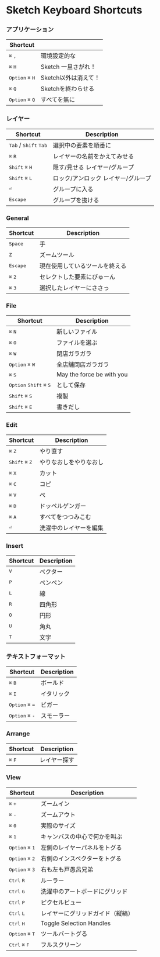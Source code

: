 # Sketch Keyboard Shortcuts

### アプリケーション

| Shortcut |  |
| -------- | ----------- |
| <kbd>⌘</kbd> <kbd>,</kbd> | 環境設定的な |
| <kbd>⌘</kbd> <kbd>H</kbd> | Sketch 一旦さがれ！ |
| <kbd>Option</kbd> <kbd>⌘</kbd> <kbd>H</kbd> | Sketch以外は消えて！ |
| <kbd>⌘</kbd> <kbd>Q</kbd> | Sketchを終わらせる |
| <kbd>Option</kbd> <kbd>⌘</kbd> <kbd>Q</kbd> | すべてを無に |

### レイヤー

| Shortcut | Description |
| -------- | ----------- |
| <kbd>Tab</kbd> / <kbd>Shift</kbd> <kbd>Tab</kbd> | 選択中の要素を順番に |
| <kbd>⌘</kbd> <kbd>R</kbd> | レイヤーの名前をかえてみせる |
| <kbd>Shift</kbd> <kbd>⌘</kbd> <kbd>H</kbd> | 隠す/見せる レイヤー/グループ |
| <kbd>Shift</kbd> <kbd>⌘</kbd> <kbd>L</kbd> | ロック/アンロック レイヤー/グループ |
| <kbd>⏎</kbd> | グループに入る |
| <kbd>Escape</kbd> | グループを抜ける |


### General

| Shortcut | Description |
| -------- | ----------- |
| <kbd>Space</kbd> | 手 |
| <kbd>Z</kbd> | ズームツール |
| <kbd>Escape</kbd> | 現在使用しているツールを終える |
| <kbd>⌘</kbd> <kbd>2</kbd> | セレクトした要素にびゅーん |
| <kbd>⌘</kbd> <kbd>3</kbd> | 選択したレイヤーにささっ |



### File

| Shortcut | Description |
| -------- | ----------- |
| <kbd>⌘</kbd> <kbd>N</kbd> | 新しいファイル |
| <kbd>⌘</kbd> <kbd>O</kbd> | ファイルを選ぶ |
| <kbd>⌘</kbd> <kbd>W</kbd> | 閉店ガラガラ |
| <kbd>Option</kbd> <kbd>⌘</kbd> <kbd>W</kbd> | 全店舗閉店ガラガラ |
| <kbd>⌘</kbd> <kbd>S</kbd> | May the force be with you |
| <kbd>Option</kbd> <kbd>Shift</kbd> <kbd>⌘</kbd> <kbd>S</kbd> | として保存 |
| <kbd>Shift</kbd> <kbd>⌘</kbd> <kbd>S</kbd> | 複製 |
| <kbd>Shift</kbd> <kbd>⌘</kbd> <kbd>E</kbd> | 書きだし |

### Edit

| Shortcut | Description |
| -------- | ----------- |
| <kbd>⌘</kbd> <kbd>Z</kbd> | やり直す |
| <kbd>Shift</kbd> <kbd>⌘</kbd> <kbd>Z</kbd> | やりなおしをやりなおし |
| <kbd>⌘</kbd> <kbd>X</kbd> | カット |
| <kbd>⌘</kbd> <kbd>C</kbd> | コピ |
| <kbd>⌘</kbd> <kbd>V</kbd> | ぺ |
| <kbd>⌘</kbd> <kbd>D</kbd> | ドッペルゲンガー |
| <kbd>⌘</kbd> <kbd>A</kbd> | すべてをつつみこむ |
| <kbd>⏎</kbd> | 洗濯中のレイヤーを編集 |

### Insert

| Shortcut | Description |
| -------- | ----------- |
| <kbd>V</kbd> | ベクター|
| <kbd>P</kbd> | ペンペン |
| <kbd>L</kbd> | 線 |
| <kbd>R</kbd> | 四角形 |
| <kbd>O</kbd> | 円形 |
| <kbd>U</kbd> | 角丸 |
| <kbd>T</kbd> | 文字 |

### テキストフォーマット

| Shortcut | Description |
| -------- | ----------- |
| <kbd>⌘</kbd> <kbd>B</kbd> | ボールド |
| <kbd>⌘</kbd> <kbd>I</kbd> | イタリック |
| <kbd>Option</kbd> <kbd>⌘</kbd> <kbd>=</kbd> | ビガー |
| <kbd>Option</kbd> <kbd>⌘</kbd> <kbd>-</kbd> | スモーラー |

### Arrange

| Shortcut | Description |
| -------- | ----------- |
| <kbd>⌘</kbd> <kbd>F</kbd> | レイヤー探す |

### View

| Shortcut | Description |
| -------- | ----------- |
| <kbd>⌘</kbd> <kbd>+</kbd> | ズームイン |
| <kbd>⌘</kbd> <kbd>-</kbd> | ズームアウト |
| <kbd>⌘</kbd> <kbd>0</kbd> | 実際のサイズ |
| <kbd>⌘</kbd> <kbd>1</kbd> | キャンバスの中心で何かを叫ぶ |
| <kbd>Option</kbd> <kbd>⌘</kbd> <kbd>1</kbd> | 左側のレイヤーパネルをトグる |
| <kbd>Option</kbd> <kbd>⌘</kbd> <kbd>2</kbd> | 右側のインスペクターをトグる |
| <kbd>Option</kbd> <kbd>⌘</kbd> <kbd>3</kbd> | 右も左も戸愚呂兄弟 |
| <kbd>Ctrl</kbd> <kbd>R</kbd> | ルーラー |
| <kbd>Ctrl</kbd> <kbd>G</kbd> | 洗濯中のアートボードにグリッド |
| <kbd>Ctrl</kbd> <kbd>P</kbd> | ピクセルビュー |
| <kbd>Ctrl</kbd> <kbd>L</kbd> | レイヤーにグリッドガイド（縦縞） |
| <kbd>Ctrl</kbd> <kbd>H</kbd> | Toggle Selection Handles |
| <kbd>Option</kbd> <kbd>⌘</kbd> <kbd>T</kbd> | ツールバートグる |
| <kbd>Ctrl</kbd> <kbd>⌘</kbd> <kbd>F</kbd> | フルスクリーン |
